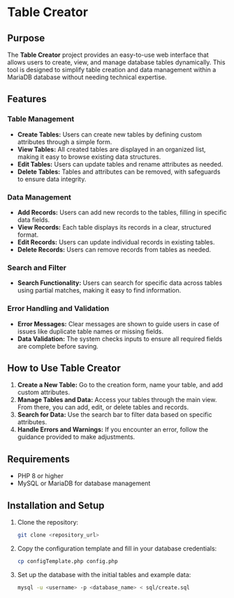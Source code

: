 # Table Creator

## Purpose
The **Table Creator** project provides an easy-to-use web interface that allows users to create, view, and manage database tables dynamically. This tool is designed to simplify table creation and data management within a MariaDB database without needing technical expertise.

## Features

### Table Management
- **Create Tables:** Users can create new tables by defining custom attributes through a simple form.
- **View Tables:** All created tables are displayed in an organized list, making it easy to browse existing data structures.
- **Edit Tables:** Users can update tables and rename attributes as needed.
- **Delete Tables:** Tables and attributes can be removed, with safeguards to ensure data integrity.

### Data Management
- **Add Records:** Users can add new records to the tables, filling in specific data fields.
- **View Records:** Each table displays its records in a clear, structured format.
- **Edit Records:** Users can update individual records in existing tables.
- **Delete Records:** Users can remove records from tables as needed.

### Search and Filter
- **Search Functionality:** Users can search for specific data across tables using partial matches, making it easy to find information.

### Error Handling and Validation
- **Error Messages:** Clear messages are shown to guide users in case of issues like duplicate table names or missing fields.
- **Data Validation:** The system checks inputs to ensure all required fields are complete before saving.

## How to Use Table Creator
1. **Create a New Table:** Go to the creation form, name your table, and add custom attributes.
2. **Manage Tables and Data:** Access your tables through the main view. From there, you can add, edit, or delete tables and records.
3. **Search for Data:** Use the search bar to filter data based on specific attributes.
4. **Handle Errors and Warnings:** If you encounter an error, follow the guidance provided to make adjustments.

## Requirements
- PHP 8 or higher
- MySQL or MariaDB for database management

## Installation and Setup
1. Clone the repository:
   ```bash
   git clone <repository_url>
   ```
2. Copy the configuration template and fill in your database credentials:
   ```bash
   cp configTemplate.php config.php
   ```
3. Set up the database with the initial tables and example data:
   ```bash
   mysql -u <username> -p <database_name> < sql/create.sql
   ```
